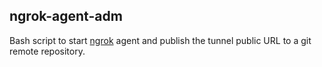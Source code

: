 ## ngrok-agent-adm

Bash script to start [ngrok](https://ngrok.com/docs/getting-started) agent and publish the tunnel public URL to a git remote repository.
